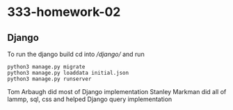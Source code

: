 # 333-homework-02

## Django

To run the django build cd into _/django/_ and run

```shell
python3 manage.py migrate
python3 manage.py loaddata initial.json
python3 manage.py runserver
```
Tom Arbaugh did most of Django implementation
Stanley Markman did all of lammp, sql, css and helped Django query implementation
